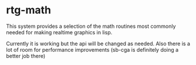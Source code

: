 # rtg-math

This system provides a selection of the math routines most commonly needed for making realtime graphics in lisp.

Currently it is working but the api will be changed as needed. Also there is a lot of room for performance improvements (sb-cga is definitely doing a better job there)
